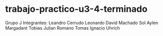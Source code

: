 # trabajo-practico-u3-4-terminado
Grupo J
Integrantes:
    Leandro Cerrudo
    Leonardo David Machado
    Sol Aylen Margadant
    Tobias Julian Romano
    Tomas Ignacio Uhrich
